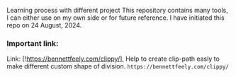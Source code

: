 Learning process with different project
This repository contains many tools, I can either use on my own side or for future reference.
I have initiated this repo on 24 August, 2024.
### Important link:
Link: [!https://bennettfeely.com/clippy/], Help to create clip-path easly to make different custom shape of division.
```https://bennettfeely.com/clippy/```
